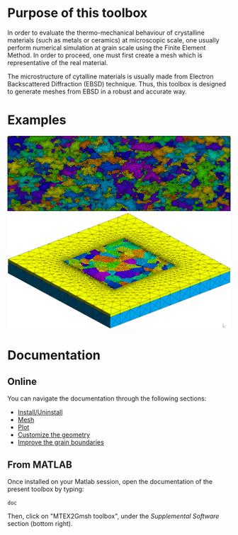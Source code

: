 # Purpose of this toolbox
In order to evaluate the thermo-mechanical behaviour of crystalline materials (such as metals or ceramics) at microscopic scale, one usually perform numerical simulation at grain scale using the Finite Element Method. In order to proceed, one must first create a mesh which is representative of the real material.

The microstructure of cytalline materials is usually made from Electron Backscattered Diffraction (EBSD) technique. Thus, this toolbox is designed to generate meshes from EBSD in a robust and accurate way.

# Examples
[![Example: aachen.m](./Examples/aachen.png)](Examples/aachen.m)
[![Example: titanium_medium.m](./Examples/titanium_medium.png)](Examples/titanium_medium.m)

# Documentation
## Online
You can navigate the documentation through the following sections:
 - [Install/Uninstall](html/install.html)
 - [Mesh](html/meshing.html)
 - [Plot](html/plotting)
 - [Customize the geometry](html/custom)
 - [Improve the grain boundaries](html/improvegeometry)

## From MATLAB
Once installed on your Matlab session, open the documentation of the present toolbox by typing:

    doc
    
Then, click on "MTEX2Gmsh toolbox", under the _Supplemental Software_ section (bottom right).
